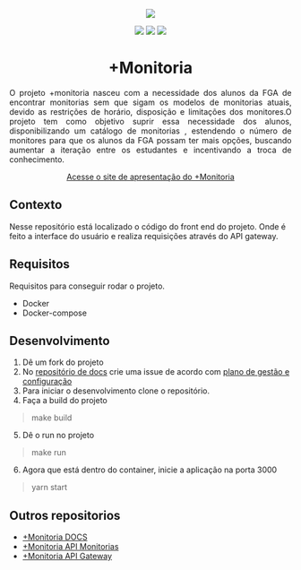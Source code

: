 
<p align= "center"><img src="https://imgur.com/6foNNzk.png"></p>

<p align= "center">
<a><img src="https://travis-ci.org/fga-eps-mds/2019.1-MaisMonitoria-FrontEnd.svg?branch=develop"></a>
<a><img src="https://codecov.io/gh/fga-eps-mds/2019.1-MaisMonitoria-FrontEnd/branch/develop/graph/badge.svg"></a>
<a><img src="https://img.shields.io/badge/license-GLP--3.0-red.svg"></a>
</p>

<h1 align="center"> +Monitoria </h1>
<p align="justify"> O projeto +monitoria nasceu com a necessidade dos alunos da FGA de encontrar monitorias sem que sigam os modelos de monitorias atuais, devido as restrições de horário, disposição e limitações dos monitores.O projeto tem como objetivo suprir essa necessidade dos alunos, disponibilizando um catálogo de monitorias , estendendo o número de monitores para que os alunos da FGA possam ter mais opções, buscando aumentar a iteração entre os estudantes e incentivando a troca de conhecimento.</p>
<p align="center">
  <a href="https://fga-eps-mds.github.io/2019.1-MaisMonitoria/">Acesse o site de apresentação do +Monitoria</a>
</p>

## Contexto
Nesse repositório está localizado o código do front end do projeto. Onde é feito a interface do usuário e realiza requisições através do API gateway.

## Requisitos
Requisitos para conseguir rodar o projeto.
 - Docker
 - Docker-compose
## Desenvolvimento
1. Dê um fork do projeto
2. No [repositório de docs](https://github.com/fga-eps-mds/2019.1-MaisMonitoria) crie uma issue de acordo com  [plano de gestão e configuração](https://fga-eps-mds.github.io/2019.1-MaisMonitoria/docs/plano-gcs) 
3. Para iniciar o desenvolvimento clone o repositório.
4. Faça a build do projeto 
> make build
5. Dê o run no projeto
> make run
6. Agora que está dentro do container, inicie a aplicação na porta 3000
> yarn start


## Outros repositorios
* [+Monitoria DOCS](https://github.com/fga-eps-mds/2019.1-MaisMonitoria)
* [+Monitoria API Monitorias](https://github.com/fga-eps-mds/2019.1-MaisMonitoria-ApiMonitorias)
* [+Monitoria API Gateway](https://github.com/fga-eps-mds/2019.1-MaisMonitoria-api)

